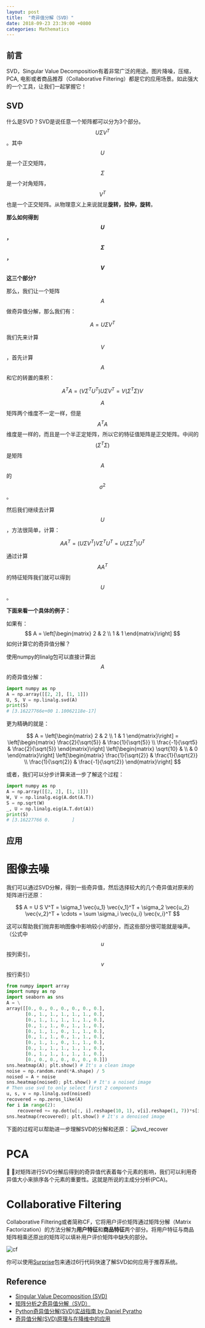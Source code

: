 ```yaml
---
layout: post
title:  "奇异值分解（SVD）"
date: 2018-09-23 23:39:00 +0800
categories: Mathematics
---
```


## 前言
SVD，Singular Value Decomposition有着非常广泛的用途。图片降噪，压缩，PCA, 电影或者商品推荐（Collaborative Filtering）都是它的应用场景。如此强大的一个工具，让我们一起掌握它！

## SVD

什么是SVD？SVD是说任意一个矩阵都可以分为3个部分。$$U \Sigma V^T$$。其中$$U$$是一个正交矩阵，$$\Sigma$$是一个对角矩阵，$$V^T$$也是一个正交矩阵。从物理意义上来说就是**旋转，拉伸，旋转**。

**那么如何得到$$U$$，$$\Sigma$$，$$V$$这三个部分?**

那么，我们让一个矩阵$$A$$做奇异值分解，那么我们有：

$$
A = U \Sigma V^T
$$

我们先来计算$$V$$，首先计算$$A$$和它的转置的乘积：

$$
A^TA = (V \Sigma^T U^T) U \Sigma V^T = V(\Sigma^T \Sigma) V
$$

$$A$$矩阵两个维度不一定一样，但是$$A^TA$$维度是一样的，而且是一个半正定矩阵，所以它的特征值矩阵是正交矩阵。中间的$$(\Sigma^T \Sigma)$$是矩阵$$A$$的$$\sigma^2$$。

然后我们继续去计算$$U$$，方法很简单，计算：

$$
AA^T = (U \Sigma V^T) V \Sigma^T U^T = U(\Sigma \Sigma^T) U^T
$$

通过计算$$AA^T$$的特征矩阵我们就可以得到$$U$$。

**下面来看一个具体的例子：**

如果有：$$ A = 
\left[\begin{matrix}
2 & 2 \\
1 & 1
\end{matrix}\right]
$$ 如何计算它的奇异值分解？

使用numpy的linalg包可以直接计算出$$A$$的奇异值分解：

```python
import numpy as np
A = np.array([[2, 2], [1, 1]])
U, S, V = np.linalg.svd(A)
print(S)
# [3.16227766e+00 1.10062118e-17]
```

更为精确的就是：

$$
A = \left[\begin{matrix}
2 & 2 \\
1 & 1
\end{matrix}\right]
 = \left[\begin{matrix}
 \frac{2}{\sqrt{5}} & \frac{1}{\sqrt{5}} \\
 \frac{-1}{\sqrt5} & \frac{2}{\sqrt{5}}
 \end{matrix}\right]
 \left[\begin{matrix}
 \sqrt{10} &  \\
  & 0
 \end{matrix}\right]
 \left[\begin{matrix}
 \frac{1}{\sqrt{2}} & \frac{1}{\sqrt{2}} \\
 \frac{1}{\sqrt{2}} & \frac{-1}{\sqrt{2}}
 \end{matrix}\right]
$$

或者，我们可以分步计算来进一步了解这个过程：

```python
import numpy as np
A = np.array([[2, 2], [1, 1]])
W, V = np.linalg.eig(A.dot(A.T))
S = np.sqrt(W)
_, U = np.linalg.eig(A.T.dot(A))
print(S)
# [3.16227766 0.        ]
```

## 应用

# 图像去噪

我们可以通过SVD分解，得到一些奇异值，然后选择较大的几个奇异值对原来的矩阵进行还原：

$$
A = U S V^T = \sigma_1 \vec{u_1} \vec{v_1}^T + \sigma_2 \vec{u_2} \vec{v_2}^T + \cdots = \sum \sigma_i \vec{u_i} \vec{v_i}^T
$$

这可以帮助我们抛弃影响图像中影响较小的部分，而这些部分很可能就是噪声。（公式中$$u$$按列索引，$$v$$按行索引）

```python
from numpy import array
import numpy as np
import seaborn as sns
A = \
array([[0., 0., 0., 0., 0., 0., 0.],
       [0., 1., 1., 1., 1., 1., 0.],
       [0., 1., 1., 1., 1., 1., 0.],
       [0., 1., 1., 0., 1., 1., 0.],
       [0., 1., 1., 0., 1., 1., 0.],
       [0., 1., 1., 0., 1., 1., 0.],
       [0., 1., 1., 0., 1., 1., 0.],
       [0., 1., 1., 1., 1., 1., 0.],
       [0., 1., 1., 1., 1., 1., 0.],
       [0., 0., 0., 0., 0., 0., 0.]])
sns.heatmap(A); plt.show() # It's a clean image
noise = np.random.rand(*A.shape) / 5
noised = A + noise
sns.heatmap(noised); plt.show() # It's a noised image
# Then use svd to only select first 2 components
u, s, v = np.linalg.svd(noised)
recovered = np.zeros_like(A)
for i in range(2):
    recovered += np.dot(u[:, i].reshape(10, 1), v[i].reshape(1, 7))*s[i]
sns.heatmap(recovered); plt.show() # It's a denoised image
```

下面的过程可以帮助进一步理解SVD的分解和还原：
![svd_recover](/assets/SVD/svd_recover.png)

# PCA

对矩阵进行SVD分解后得到的奇异值代表着每个元素的影响，我们可以利用奇异值大小来排序各个元素的重要性。这就是所说的主成分分析(PCA)。

# Collaborative Filtering

Collaborative Filtering或者简称CF，它将用户评价矩阵通过矩阵分解（Matrix Factorization）的方法分解为**用户特征**和**商品特征**两个部分。将用户特征与商品矩阵相乘还原出的矩阵可以填补用户评价矩阵中缺失的部分。

![cf](/assets/SVD/cf.png)

你可以使用[Surprise](http://surpriselib.com/)包来通过6行代码快速了解SVD如何应用于推荐系统。

## Reference

* [Singular Value Decomposition (SVD)](https://www.bilibili.com/video/av7497854?spm_id_from=333.338.__bofqi.12)
* [矩阵分析之奇异值分解（SVD）](https://www.bilibili.com/video/av15971352/?p=6)
* [Python奇异值分解(SVD)实战指南 by Daniel Pyratho](https://www.bilibili.com/video/av24126204)
* [奇异值分解(SVD)原理与在降维中的应用](https://www.cnblogs.com/pinard/p/6251584.html)
